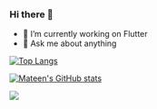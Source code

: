 ### Hi there 👋

- 🔭 I’m currently working on Flutter
- 💬 Ask me about anything

[![Top Langs](https://github-readme-stats.vercel.app/api/top-langs/?username=muhammadmateen027&layout=compact)](https://github.com/muhammadmateen027/github-readme-stats)


[![Mateen's GitHub stats](https://github-readme-stats.vercel.app/api?username=muhammadmateen027&show_icons=true&theme=radical)](https://github.com/muhammadmateen027/github-readme-stats)


<img src="https://cr-ss-service.azurewebsites.net/api/ScreenShot?widget=summary&username=muhammadmateen027&badges=2&show-avatar=false&style=23000;--border-radius:10px&branding=false"/>


<!-- <img
  src="https://cr-ss-service.azurewebsites.net/api/ScreenShot?widget=activity&username=muhammadmateen027&labels=true&tooltip=true"
/> -->


<!--
**muhammadmateen027/muhammadmateen027** is a ✨ _special_ ✨ repository because its `README.md` (this file) appears on your GitHub profile.
Here are some ideas to get you started:

- 🔭 I’m currently working on ...
- 🌱 I’m currently learning ...
- 👯 I’m looking to collaborate on ...
- 🤔 I’m looking for help with ...
- 💬 Ask me about ...
- 📫 How to reach me: ...
- 😄 Pronouns: ...
- ⚡ Fun fact: ...
-->
